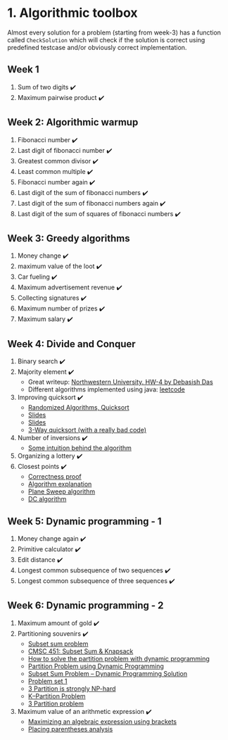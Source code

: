 # 1. Algorithmic toolbox

Almost every solution for a problem (starting from week-3) has a function called `CheckSolution` which will check if the solution is correct using predefined testcase and/or obviously correct implementation.

## Week 1

1. Sum of two digits ✔️
2. Maximum pairwise product ✔️

## Week 2: Algorithmic warmup

1. Fibonacci number ✔️
2. Last digit of fibonacci number ✔️
3. Greatest common divisor ✔️
4. Least common multiple ✔️
5. Fibonacci number again ✔️
6. Last digit of the sum of fibonacci numbers ✔️
7. Last digit of the sum of fibonacci numbers again ✔️
8. Last digit of the sum of squares of fibonacci numbers ✔️

## Week 3: Greedy algorithms

1. Money change ✔️
2. maximum value of the loot ✔️
3. Car fueling ✔️
4. Maximum advertisement revenue ✔️
5. Collecting signatures ✔️
6. Maximum number of prizes ✔️
7. Maximum salary ✔️

## Week 4: Divide and Conquer

1. Binary search ✔️
2. Majority element ✔️
   - Great writeup: [Northwestern University. HW-4 by Debasish Das](http://users.ece.northwestern.edu/~dda902/336/hw4-sol.pdf)
   - Different algorithms implemented using java: [leetcode](https://leetcode.com/problems/majority-element/solution/)
3. Improving quicksort ✔️
   - [Randomized Algorithms, Quicksort](https://algoparc.ics.hawaii.edu/~nodari/teaching/f15/Notes/Topic-05B.html)
   - [Slides](https://people.engr.tamu.edu/andreas-klappenecker/csce411-f17/csce411-random3.pdf)
   - [Slides](http://www.cs.tulane.edu/~carola/teaching/cmps2200/fall14/slides/Lecture-randomizedAlgos.pdf)
   - [3-Way quicksort (with a really bad code)](https://www.geeksforgeeks.org/3-way-quicksort-dutch-national-flag/)
4. Number of inversions ✔️
   - [Some intuition behind the algorithm](https://www.geeksforgeeks.org/counting-inversions/)
5. Organizing a lottery ✔️
6. Closest points ✔️
   - [Correctness proof](https://link.springer.com/chapter/10.1007/978-3-030-51054-1_20)
   - [Algorithm explanation](https://www.youtube.com/watch?v=6u_hWxbOc7E&t=123s&ab_channel=LingQi)
   - [Plane Sweep algorithm](https://www.cs.mcgill.ca/~cs251/ClosestPair/ClosestPairPS.html)
   - [DC algorithm](https://www.cs.mcgill.ca/~cs251/ClosestPair/ClosestPairDQ.html)

## Week 5: Dynamic programming - 1

1. Money change again ✔️
2. Primitive calculator ✔️
3. Edit distance ✔️
4. Longest common subsequence of two sequences ✔️
5. Longest common subsequence of three sequences ✔️

## Week 6: Dynamic programming - 2

1. Maximum amount of gold ✔️
2. Partitioning souvenirs ✔️
   - [Subset sum problem](https://en.wikipedia.org/wiki/Subset_sum_problem)
   - [CMSC 451: Subset Sum & Knapsack](https://www.cs.cmu.edu/~ckingsf/bioinfo-lectures/subsetsum.pdf)
   - [How to solve the partition problem with dynamic programming](https://www.educative.io/edpresso/how-to-solve-the-partition-problem-with-dynamic-programming)
   - [Partition Problem using Dynamic Programming](https://www.techiedelight.com/partition-problem/)
   - [Subset Sum Problem – Dynamic Programming Solution](https://www.techiedelight.com/subset-sum-problem/)
   - [Problem set 1](https://courses.csail.mit.edu/6.890/fall14/psets/ps1-solutions.pdf)
   - [3 Partition is strongly NP-hard](https://www.youtube.com/watch?v=ZaSMm2xvatw&ab_channel=MITOpenCourseWare)
   - [K–Partition Problem](https://www.techiedelight.com/k-partition-problem-print-all-subsets/)
   - [3 Partition problem](https://discuss.codechef.com/t/three-partition-problem-using-dynamic-programming/72378)
3. Maximum value of an arithmetic expression ✔️
   - [Maximizing an algebraic expression using brackets](https://math.stackexchange.com/questions/580482/maximizing-an-algebraic-expression-using-brackets)
   - [Placing parentheses analysis](https://courses.csail.mit.edu/6.006/spring09/recitations/DP-problems.pdf)
